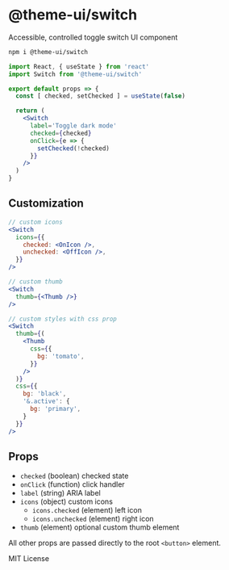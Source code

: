 
# @theme-ui/switch

Accessible, controlled toggle switch UI component

```sh
npm i @theme-ui/switch
```

```jsx
import React, { useState } from 'react'
import Switch from '@theme-ui/switch'

export default props => {
  const [ checked, setChecked ] = useState(false)

  return (
    <Switch
      label='Toggle dark mode'
      checked={checked}
      onClick={e => {
        setChecked(!checked)
      }}
    />
  )
}
```

## Customization

```jsx
// custom icons
<Switch
  icons={{
    checked: <OnIcon />,
    unchecked: <OffIcon />,
  }}
/>
```

```jsx
// custom thumb
<Switch
  thumb={<Thumb />}
/>
```

```jsx
// custom styles with css prop
<Switch
  thumb={(
    <Thumb
      css={{
        bg: 'tomato',
      }}
    />
  )}
  css={{
    bg: 'black',
    '&.active': {
      bg: 'primary',
    }
  }}
/>
```

## Props

- `checked` (boolean) checked state
- `onClick` (function) click handler
- `label` (string) ARIA label
- `icons` (object) custom icons
  - `icons.checked` (element) left icon
  - `icons.unchecked` (element) right icon
- `thumb` (element) optional custom thumb element

All other props are passed directly to the root `<button>` element.

MIT License
